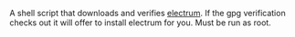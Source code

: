 A shell script that downloads and verifies [electrum](https://electrum.org). If the gpg verification checks out it will offer to install electrum for you. Must be run as root.

